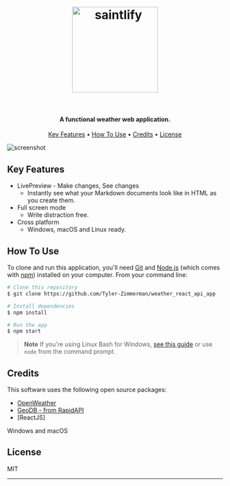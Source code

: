 
<h1 align="center">
  <br>
  <a><img src="https://static.wixstatic.com/media/472288_d3736064c30c4c509c1aac83c8c8768f~mv2.png/v1/fill/w_422,h_362,al_c,q_85,usm_0.66_1.00_0.01,enc_auto/Finallogo.png" alt="saintlify" width="200"></a>
  <br>
  <br>
</h1>

<h4 align="center">A functional weather web application.</h4>

<p align="center">
  <a href="#key-features">Key Features</a> •
  <a href="#how-to-use">How To Use</a> •
  <a href="#credits">Credits</a> •
  <a href="#license">License</a>
</p>

![screenshot]()

## Key Features

* LivePreview - Make changes, See changes
  - Instantly see what your Markdown documents look like in HTML as you create them.
* Full screen mode
  - Write distraction free.
* Cross platform
  - Windows, macOS and Linux ready.

## How To Use

To clone and run this application, you'll need [Git](https://git-scm.com) and [Node.js](https://nodejs.org/en/download/) (which comes with [npm](http://npmjs.com)) installed on your computer. From your command line:

```bash
# Clone this repository
$ git clone https://github.com/Tyler-Zimmerman/weather_react_api_app

# Install dependencies
$ npm install

# Run the app
$ npm start
```

> **Note**
> If you're using Linux Bash for Windows, [see this guide](https://www.howtogeek.com/261575/how-to-run-graphical-linux-desktop-applications-from-windows-10s-bash-shell/) or use `node` from the command prompt.

## Credits

This software uses the following open source packages:

- [OpenWeather](https://openweathermap.org)
- [GeoDB - from RapidAPI](https://rapidapi.com/wirefreethought/api/geodb-cities)
- [ReactJS]

Windows and macOS

## License

MIT

---


